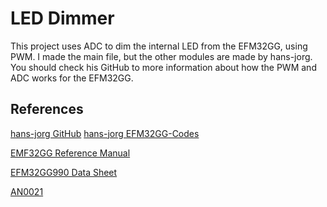 LED Dimmer
=================

This project uses ADC to dim the internal LED from the EFM32GG, using PWM. I made the main file, but the other modules are made by hans-jorg. You should check his GitHub to more information about how the PWM and ADC works for the EFM32GG.

References
----------

[hans-jorg GitHub](https://github.com/hans-jorg/)
[hans-jorg EFM32GG-Codes](https://github.com/hans-jorg/efm32gg-stk3700-gcc-cmsis)

[EMF32GG Reference Manual](https://www.silabs.com/documents/public/reference-manuals/EFM32GG-RM.pdf)

[EFM32GG990 Data Sheet](https://www.silabs.com/documents/public/data-sheets/efm32gg-datasheet.pdf)

[AN0021](https://www.silabs.com/documents/public/application-notes/AN0021.pdf)

